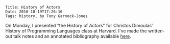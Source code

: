     Title: History of Actors
    Date: 2016-10-19T17:26:16
    Tags: history, by Tony Garnock-Jones

On Monday, I presented "the History of Actors" for Christos Dimoulas’
History of Programming Languages class at Harvard. I've made the
written-out talk notes and an annotated bibliography available
[here](https://eighty-twenty.org/2016/10/18/actors-hopl).

